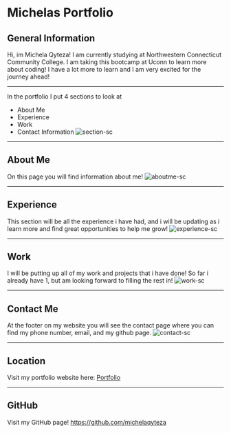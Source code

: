 # Michelas Portfolio

## General Information 
Hi, im Michela Qyteza! I am currently studying at Northwestern Connecticut Community College. 
I am taking this bootcamp at Uconn to learn more about coding! I have a lot more to learn 
and I am very excited for the journey ahead! 

--- 
In the portfolio I put 4 sections to look at 
* About Me
* Experience
* Work
* Contact Information 
![section-sc](https://user-images.githubusercontent.com/79170338/113499341-402b5200-94e3-11eb-8893-96616f4da97e.png)

---
## About Me
On this page you will find information about me! 
![aboutme-sc](https://user-images.githubusercontent.com/79170338/113499288-c5facd80-94e2-11eb-944d-32190fa1d1c3.png)

---
## Experience
This section will be all the experience i have had, and i will be updating as i learn more and find great opportunities to help me grow! 
![experience-sc](https://user-images.githubusercontent.com/79170338/113499327-1d993900-94e3-11eb-8bc2-827f007cf687.png)

---
## Work 
I will be putting up all of my work and projects that i have done! So far i already have 1, but am looking forward to filling the rest in! 
![work-sc](https://user-images.githubusercontent.com/79170338/113499370-8a143800-94e3-11eb-8182-1aae9617a4e2.png)

---
## Contact Me
At the footer on my website you will see the contact page where you can find my phone number, email, and my github page. 
![contact-sc](https://user-images.githubusercontent.com/79170338/113499409-cba4e300-94e3-11eb-9456-bf89895bc185.png)

---
## Location 
Visit my portfolio website here: [Portfolio](https://michelaqyteza.github.io/MichelasPortfolio/)

---
## GitHub
Visit my GitHub page! https://github.com/michelaqyteza







